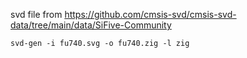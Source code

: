 svd file from https://github.com/cmsis-svd/cmsis-svd-data/tree/main/data/SiFive-Community

`svd-gen -i fu740.svg -o fu740.zig -l zig`